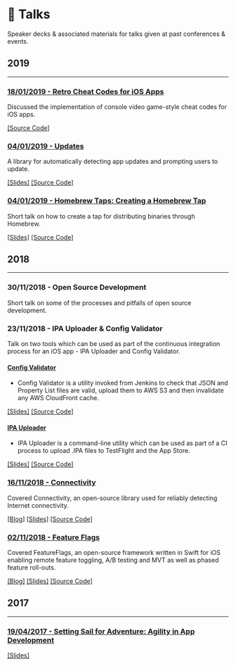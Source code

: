 # 🎤 Talks
Speaker decks & associated materials for talks given at past conferences & events.

## 2019

---

### [18/01/2019 - Retro Cheat Codes for iOS Apps](https://github.com/rwbutler/Cheats)

Discussed the implementation of console video game-style cheat codes for iOS apps.

[[Source Code]](https://github.com/rwbutler/Cheats)

### [04/01/2019 - Updates](https://github.com/rwbutler/Updates/blob/master/docs/presentations/updates.pdf)

A library for automatically detecting app updates and prompting users to update.

[[Slides]](https://github.com/rwbutler/Updates/blob/master/docs/presentations/updates.pdf)
[[Source Code]](https://github.com/rwbutler/Updates)

### [04/01/2019 - Homebrew Taps: Creating a Homebrew Tap](https://github.com/rwbutler/homebrew-tools/blob/master/docs/presentations/homebrew-taps-quickstart-guide.pdf)

Short talk on how to create a tap for distributing binaries through Homebrew.

[[Slides]](https://github.com/rwbutler/homebrew-tools/blob/master/docs/presentations/homebrew-taps-quickstart-guide.pdf)
[[Source Code]](https://github.com/rwbutler/homebrew-tools)

## 2018

---

### 30/11/2018 - Open Source Development

Short talk on some of the processes and pitfalls of open source development.

### 23/11/2018 - IPA Uploader & Config Validator

Talk on two tools which can be used as part of the continuous integration process for an iOS app - IPA Uploader and Config Validator.

#### [Config Validator](https://github.com/rwbutler/ConfigValidator)
- Config Validator is a utility invoked from Jenkins to check that JSON and Property List files are valid, upload them to AWS S3 and then invalidate any AWS CloudFront cache. 

[[Slides]](https://github.com/rwbutler/ConfigValidator/blob/master/docs/presentations/config-validator.pdf)
[[Source Code]](https://github.com/rwbutler/ConfigValidator)

#### [IPA Uploader](https://github.com/rwbutler/IPAUploader)
- IPA Uploader is a command-line utility which can be used as part of a CI process to upload .IPA files to TestFlight and the App Store. 

[[Slides]](https://github.com/rwbutler/IPAUploader/blob/master/docs/presentations/ipa-uploader.pdf)
[[Source Code]](https://github.com/rwbutler/IPAUploader)

### [16/11/2018 - Connectivity](https://github.com/rwbutler/Connectivity/blob/master/docs/presentations/connectivity.pdf)
Covered Connectivity, an open-source library used for reliably detecting Internet connectivity.

[[Blog]](https://medium.com/@rwbutler/solving-the-captive-portal-problem-on-ios-9a53ba2b381e) 
[[Slides]](https://github.com/rwbutler/Connectivity/blob/master/docs/presentations/connectivity.pdf)
[[Source Code]](https://github.com/rwbutler/Connectivity/)

### [02/11/2018 - Feature Flags](https://github.com/rwbutler/FeatureFlags/blob/master/docs/presentations/feature-flags.pdf)

Covered FeatureFlags, an open-source framework written in Swift for iOS enabling remote feature toggling, A/B testing and MVT as well as phased feature roll-outs. 

[[Blog]](https://medium.com/@rwbutler/feature-flags-a-b-testing-mvt-on-ios-718339ac7aa1) 
[[Slides]](https://github.com/rwbutler/FeatureFlags/blob/master/docs/presentations/feature-flags.pdf)
[[Source Code]](https://github.com/rwbutler/FeatureFlags/)

## 2017

---

### [19/04/2017 - Setting Sail for Adventure: Agility in App Development](https://github.com/rwbutler/talks/blob/master/17-04-19-codemobile-agility-in-app-development.pdf)

[[Slides]](https://github.com/rwbutler/talks/blob/master/17-04-19-codemobile-agility-in-app-development.pdf)
